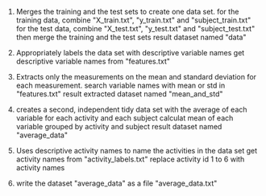 1. Merges the training and the test sets to create one data set.
for the training data, combine "X_train.txt", "y_train.txt" and "subject_train.txt"
for the test data, combine "X_test.txt", "y_test.txt" and "subject_test.txt"
then merge the training and the test sets
result dataset named "data"

2. Appropriately labels the data set with descriptive variable names
get descriptive variable names from "features.txt"

3. Extracts only the measurements on the mean and standard deviation for each measurement. 
search variable names with mean or std in "features.txt"
result extracted dataset named "mean_and_std"

4. creates a second, independent tidy data set with the average of each variable for each activity and each subject
calculat mean of each variable grouped by activity and subject
result dataset named "average_data"

5. Uses descriptive activity names to name the activities in the data set
get activity names from "activity_labels.txt"
replace activity id 1 to 6 with activity names

6. write the dataset "average_data" as a file "average_data.txt"
